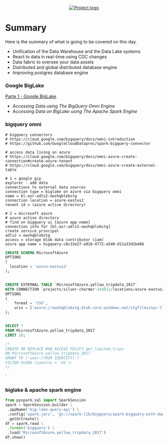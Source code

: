 <p align="center">
  <a href="" rel="noopener">
    <img src="https://github.com/owshq-plumbers/trn-cc-bg-gcp/blob/main/images/day4-summary.png" alt="Project logo">
 </a>
</p>


# Summary
Here is the summary of what is going to be covered on this day.

* Unification of the Data Warehouse and the Data Lake systems
* React to data in real-time using CDC changes
* Data fabric to oversee your data assets
* Distributed and global distributed database engine
* Improving postgres database engine


### Google BigLake
[Parte 1 - Google BigLake](https://github.com/owshq-plumbers/trn-cc-bg-gcp/blob/main/docs/d4.1_big_lake.excalidraw.png).

- *Accessing Data using The BigQuery Omni Engine*
- *Accessing Data on BigLake using The Apache Spark Engine*

### bigquery omni
```shell
# bigquery connectors
# https://cloud.google.com/bigquery/docs/omni-introduction
# https://github.com/GoogleCloudDataproc/spark-bigquery-connector

# access data living on azure
# https://cloud.google.com/bigquery/docs/omni-azure-create-connection#create-azure-tenant
# https://cloud.google.com/bigquery/docs/omni-azure-create-external-table

# 1 = google gcp
explorer - add data
connections to external data sources
connection type = biglake on azure via bigquery omni
name = bl-azr-adls2-owshqblobstg
connection location = azure-eastus2
tenant id = (azure active directory)
 
# 2 = microsoft azure
# azure active directory
# find on bigquery ui [azure app name]
connection info for [bl-azr-adls2-owshqblobstg]
create service principal
adls2 = owshqblobstg
access = storage blob data contributor (iam)
azure app name = bigquery-c8c33e27-a916-4772-a540-d11a33d1b486
```

```sql
CREATE SCHEMA MicrosoftAzure
OPTIONS 
(
  location = 'azure-eastus2'
);


CREATE EXTERNAL TABLE `MicrosoftAzure.yellow_tripdata_2017`
WITH CONNECTION `projects/silver-charmer-243611/locations/azure-eastus2/connections/bl-azr-adls2-owshqblobstg`
OPTIONS 
(
    format = 'CSV', 
    uris = ['azure://owshqblobstg.blob.core.windows.net/stgfiles/nyc-tlc/yellow_tripdata_2017-01.csv']
);


SELECT *
FROM MicrosoftAzure.yellow_tripdata_2017
LIMIT 10;

/*
CREATE OR REPLACE ROW ACCESS POLICY get_limited_trips 
ON MicrosoftAzure.yellow_tripdata_2017
GRANT TO ('user:[YOUR IDENTITY]')
FILTER USING (country = 'US');
*/
```

`
### biglake & apache spark engine
```python
from pyspark.sql import SparkSession
spark = SparkSession.builder \
 .appName('big-lake-query-api') \
 .config('spark.jars', 'gs://spark-lib/bigquery/spark-bigquery-with-dependencies_2.12–0.24.2.jar') \
 .getOrCreate()
df = spark.read \
 .format('bigquery') \
 .load('MicrosoftAzure.yellow_tripdata_2017')
df.show()
```